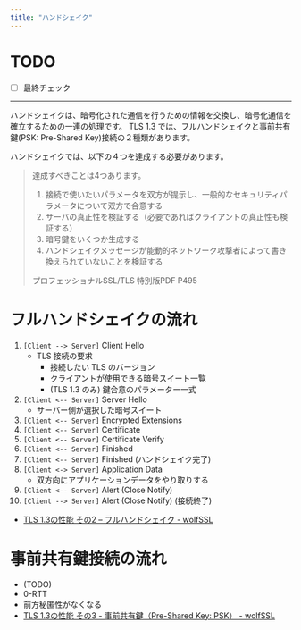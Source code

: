 ```yaml
---
title: "ハンドシェイク"
---
```


# TODO
- [ ] 最終チェック

---

ハンドシェイクは、暗号化された通信を行うための情報を交換し、暗号化通信を確立するための一連の処理です。
TLS 1.3 では、フルハンドシェイクと事前共有鍵(PSK: Pre-Shared Key)接続の２種類があります。

ハンドシェイクでは、以下の４つを達成する必要があります。

> 達成すべきことは4つあります。
>
> 1. 接続で使いたいパラメータを双方が提示し、一般的なセキュリティパラメータについて双方で合意する
> 2. サーバの真正性を検証する（必要であればクライアントの真正性も検証する）
> 3. 暗号鍵をいくつか生成する
> 4. ハンドシェイクメッセージが能動的ネットワーク攻撃者によって書き換えられていないことを検証する
>
> プロフェッショナルSSL/TLS 特別版PDF P495

# フルハンドシェイクの流れ

1. `[Client --> Server]` Client Hello
    - TLS 接続の要求
        - 接続したい TLS のバージョン
        - クライアントが使用できる暗号スイート一覧
        - (TLS 1.3 のみ) 鍵合意のパラメーター一式
2. `[Client <-- Server]` Server Hello
    - サーバー側が選択した暗号スイート
3. `[Client <-- Server]` Encrypted Extensions
4. `[Client <-- Server]` Certificate
5. `[Client <-- Server]` Certificate Verify
6. `[Client <-- Server]` Finished
7. `[Client <-- Server]` Finished (ハンドシェイク完了)
8. `[Client <-> Server]` Application Data
    - 双方向にアプリケーションデータをやり取りする
9. `[Client <-- Server]` Alert (Close Notify)
10. `[Client --> Server]` Alert (Close Notify) (接続終了)

- [TLS 1.3の性能 その2 – フルハンドシェイク - wolfSSL](https://www.wolfssl.jp/wolfblog/2018/06/01/tls-1-3performance2/)

# 事前共有鍵接続の流れ

- (TODO)
- 0-RTT
- 前方秘匿性がなくなる
- [TLS 1.3の性能 その3 - 事前共有鍵（Pre-Shared Key: PSK） - wolfSSL](https://www.wolfssl.jp/wolfblog/2018/06/04/tls-1-3performance3/)
